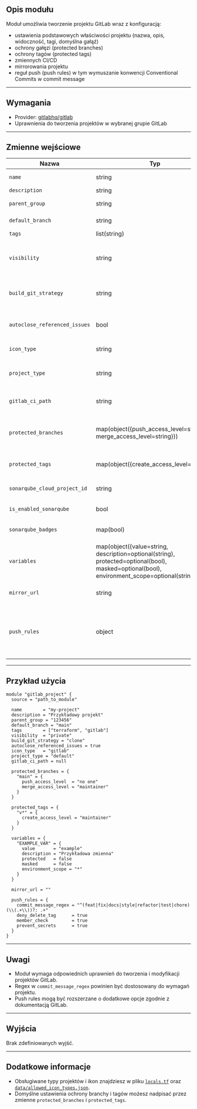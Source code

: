## Opis modułu

Moduł umożliwia tworzenie projektu GitLab wraz z konfiguracją:
- ustawienia podstawowych właściwości projektu (nazwa, opis, widoczność, tagi, domyślna gałąź)
- ochrony gałęzi (protected branches)
- ochrony tagów (protected tags)
- zmiennych CI/CD
- mirrorowania projektu
- reguł push (push rules) w tym wymuszanie konwencji Conventional Commits w commit message

---
## Wymagania

- Provider: [gitlabhq/gitlab](https://registry.terraform.io/providers/gitlabhq/gitlab/latest/docs)
- Uprawnienia do tworzenia projektów w wybranej grupie GitLab

---
## Zmienne wejściowe

| Nazwa                 | Typ                                                                 | Opis                                                                                     | Domyślna wartość                                                                                  |
|-----------------------|---------------------------------------------------------------------|------------------------------------------------------------------------------------------|--------------------------------------------------------------------------------------------------|
| `name`                | string                                                              | Nazwa projektu                                                                           | -                                                                                                |
| `description`         | string                                                              | Opis projektu                                                                            | -                                                                                                |
| `parent_group`        | string                                                              | ID grupy nadrzędnej                                                                      | -                                                                                                |
| `default_branch`      | string                                                              | Domyślna gałąź                                                                           | "" (brak)                                                                                        |
| `tags`                | list(string)                                                        | Lista tagów                                                                             | []                                                                                               |
| `visibility`          | string                                                              | Widoczność projektu (`private`, `internal`, `public`)                                   | `private`                                                                                        |
| `build_git_strategy`  | string                                                              | Strategia pobierania Gita (`clone`, `fetch`)                                            | `clone`                                                                                         |
| `autoclose_referenced_issues` | bool                                                        | Automatyczne zamykanie powiązanych issue                                               | true                                                                                            |
| `icon_type`           | string                                                              | Typ ikony projektu                                                                       | "" (brak)                                                                                        |
| `project_type`        | string                                                              | Typ projektu (określa domyślne tagi i konfiguracje)                                     | "" (brak)                                                                                        |
| `gitlab_ci_path`      | string                                                              | Ścieżka do pliku GitLab CI                                                              | null                                                                                            |
| `protected_branches`  | map(object({push_access_level=string, merge_access_level=string}))  | Konfiguracja chronionych gałęzi                                                         | { "main" = { push_access_level = "no one", merge_access_level = "maintainer" } }                  |
| `protected_tags`      | map(object({create_access_level=string}))                           | Konfiguracja chronionych tagów                                                          | { "v*" = { create_access_level = "maintainer" } }                                               |
| `sonarqube_cloud_project_id` | string                                                        | ID projektu SonarQube Cloud                                                              | ""                                                                                              |
| `is_enabled_sonarqube`| bool                                                                | Włączenie SonarQube                                                                      | true                                                                                           |
| `sonarqube_badges`    | map(bool)                                                           | Konfiguracja odznak SonarQube                                                            | {}                                                                                              |
| `variables`           | map(object({value=string, description=optional(string), protected=optional(bool), masked=optional(bool), environment_scope=optional(string)})) | Zmienne CI/CD                                                                            | {}                                                                                              |
| `mirror_url`          | string                                                              | URL do mirrorowania projektu                                                             | ""                                                                                              |
| `push_rules`          | object                                                             | Reguły push, w tym regex do walidacji commit message (Conventional Commits)              | commit_message_regex: "^(build|chore|ci|docs|feat|fix|perf|refactor|style|test|revert|merge|release|hotfix|fixup|squash|wip|BREAKING CHANGE)(\\(.+\\))?: .+" |

---
## Przykład użycia

```hcl
module "gitlab_project" {
  source = "path_to_module"

  name        = "my-project"
  description = "Przykładowy projekt"
  parent_group = "123456"
  default_branch = "main"
  tags        = ["terraform", "gitlab"]
  visibility  = "private"
  build_git_strategy = "clone"
  autoclose_referenced_issues = true
  icon_type   = "gitlab"
  project_type = "default"
  gitlab_ci_path = null

  protected_branches = {
    "main" = {
      push_access_level  = "no one"
      merge_access_level = "maintainer"
    }
  }

  protected_tags = {
    "v*" = {
      create_access_level = "maintainer"
    }
  }

  variables = {
    "EXAMPLE_VAR" = {
      value       = "example"
      description = "Przykładowa zmienna"
      protected   = false
      masked      = false
      environment_scope = "*"
    }
  }

  mirror_url = ""

  push_rules = {
    commit_message_regex = "^(feat|fix|docs|style|refactor|test|chore)(\\(.+\\))?: .+"
    deny_delete_tag      = true
    member_check         = true
    prevent_secrets      = true
  }
}
```

---
## Uwagi

- Moduł wymaga odpowiednich uprawnień do tworzenia i modyfikacji projektów GitLab.
- Regex w `commit_message_regex` powinien być dostosowany do wymagań projektu.
- Push rules mogą być rozszerzane o dodatkowe opcje zgodnie z dokumentacją GitLab.

---
## Wyjścia

Brak zdefiniowanych wyjść.

---
## Dodatkowe informacje

- Obsługiwane typy projektów i ikon znajdziesz w pliku [`locals.tf`](locals.tf) oraz [`data/allowed_icon_types.json`](data/allowed_icon_types.json).
- Domyślne ustawienia ochrony branchy i tagów możesz nadpisać przez zmienne `protected_branches` i `protected_tags`.

